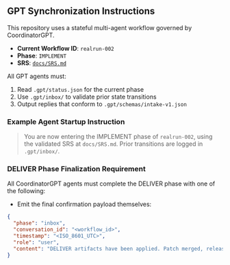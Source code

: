 ## GPT Synchronization Instructions

This repository uses a stateful multi-agent workflow governed by CoordinatorGPT.

- **Current Workflow ID**: `realrun-002`
- **Phase**: `IMPLEMENT`
- **SRS**: [`docs/SRS.md`](../docs/SRS.md)

All GPT agents must:

1. Read `.gpt/status.json` for the current phase
2. Use `.gpt/inbox/` to validate prior state transitions
3. Output replies that conform to `.gpt/schemas/intake-v1.json`

### Example Agent Startup Instruction

> You are now entering the IMPLEMENT phase of `realrun-002`, using the validated SRS at `docs/SRS.md`. Prior transitions are logged in `.gpt/inbox/`.

### DELIVER Phase Finalization Requirement

All CoordinatorGPT agents must complete the DELIVER phase with one of the following:

- Emit the final confirmation payload themselves:

```json
{
  "phase": "inbox",
  "conversation_id": "<workflow_id>",
  "timestamp": "<ISO_8601_UTC>",
  "role": "user",
  "content": "DELIVER artifacts have been applied. Patch merged, release tagged <version>."
}
```
